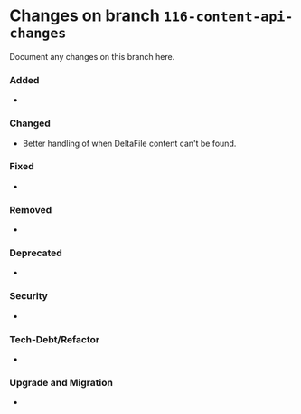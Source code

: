 # Changes on branch `116-content-api-changes`
Document any changes on this branch here.
### Added
-

### Changed
- Better handling of when DeltaFile content can't be found.

### Fixed
-

### Removed
-

### Deprecated
-

### Security
-

### Tech-Debt/Refactor
-

### Upgrade and Migration
-

